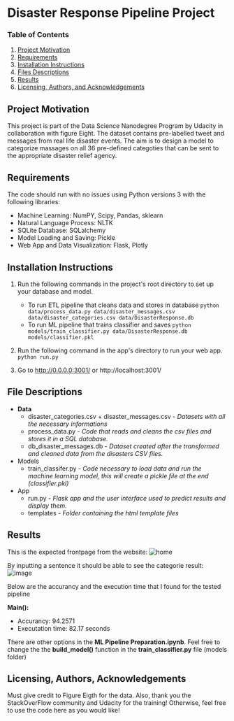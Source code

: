 # Disaster Response Pipeline Project

### Table of Contents

1. [Project Motivation](#motivation)
2. [Requirements](#requirements)
3. [Installation Instructions](#installation)
4. [Files Descriptions](#files)
5. [Results](#results)
6. [Licensing, Authors, and Acknowledgements](#licensing)

## Project Motivation<a name="motivation"></a>

This project is part of the Data Science Nanodegree Program by Udacity in collaboration with figure Eight. The dataset contains pre-labelled tweet and messages from real life disaster events. The aim is to design a model to categorize massages on all 36 pre-defined categoties that can be sent to the appropriate disaster relief agency.

## Requirements <a name="requirements"></a>

The code should run with no issues using Python versions 3 with the following libraries: 
  - Machine Learning: NumPY, Scipy, Pandas, sklearn
  - Natural Language Process: NLTK
  - SQLite Database: SQLalchemy
  - Model Loading and Saving: Pickle
  - Web App and Data Visualization: Flask, Plotly

## Installation Instructions <a name="installation"></a>

1. Run the following commands in the project's root directory to set up your database and model.

    - To run ETL pipeline that cleans data and stores in database
        `python data/process_data.py data/disaster_messages.csv data/disaster_categories.csv data/DisasterResponse.db`
    - To run ML pipeline that trains classifier and saves
        `python models/train_classifier.py data/DisasterResponse.db models/classifier.pkl`

2. Run the following command in the app's directory to run your web app.
    `python run.py`

3. Go to http://0.0.0.0:3001/ or http://localhost:3001/

## File Descriptions <a name="files"></a>

- **Data**
  - disaster_categories.csv + disaster_messages.csv - *Datasets with all the necessary informations*
  - process_data.py - *Code that reads and cleans the csv files and stores it in a SQL database.*
  - db_disaster_messages.db - *Dataset created after the transformed and cleaned data from the disasters CSV files.*
- Models
  - train_classifer.py - *Code necessary to load data and run the machine learning model, this will create a pickle file at the end (classifier.pkl)*
- App
  - run.py - *Flask app and the user interface used to predict results and display them.*
  - templates - *Folder containing the html template files*

## Results <a name="results"></a>

This is the expected frontpage from the website:
![home](https://user-images.githubusercontent.com/77889112/111717758-77d5a100-8837-11eb-9dd9-40de2700bc72.png)


By inputting a sentence it should be able to see the categorie result:
![image](https://user-images.githubusercontent.com/77889112/111043899-0c996280-8424-11eb-9db6-7333ffdac071.png)

Below are the accurancy and the execution time that I found for the tested pipeline 

**Main():**
- Accurancy: 94.2571
- Executation time: 82.17 seconds

There are other options in the **ML Pipeline Preparation.ipynb**. Feel free to change the the **build_model()** function in the **train_classifier.py** file (models folder)

## Licensing, Authors, Acknowledgements<a name="licensing"></a>

Must give credit to Figure Eigth for the data. Also, thank you the StackOverFlow community and Udacity  for the training! Otherwise, feel free to use the code here as you would like! 
